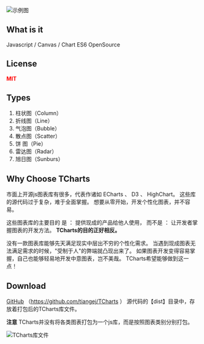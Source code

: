 ![示例图](https://tcharts.tech/images/examples.png)



## What is it
Javascript / Canvas / Chart
ES6
OpenSource


## License
**<label style="color:red">MIT</label>**



## Types ##
1. 柱状图（Column）
2. 折线图（Line）
3. 气泡图（Bubble）
4. 散点图（Scatter）
5. 饼  图（Pie）
6. 雷达图（Radar）
7. 旭日图（Sunburs）





## Why Choose TCharts ##
市面上开源js图表库有很多，代表作诸如 ECharts 、 D3 、 HighChart。
这些库的源代码过于复杂，难于全面掌握。
想要从零开始，开发个性化图表，并不容易。

这些图表库的主要目的
是 ： 提供现成的产品给他人使用，
而不是 ： 让开发者掌握图表的开发方法。
**TCharts的目的正好相反。**

没有一款图表库能够先天满足现实中层出不穷的个性化需求。
当遇到现成图表无法满足需求的时候，"受制于人"的弊端就凸现出来了。
如果图表开发变得容易掌握，自己也能够轻易地开发中意图表，岂不美哉。
TCharts希望能够做到这一点！






## Download ##
[GitHub](https://github.com/tiangej/TCharts) 
（https://github.com/tiangej/TCharts ）
源代码的【dist】目录中，存放着打包后的TCharts库文件。

**注意**
TCharts并没有将各类图表打包为一个js库，而是按照图表类别分别打包。

![TCharts库文件](https://tcharts.tech/images/TChartsLibrary.png)
